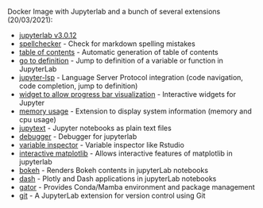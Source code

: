 Docker Image with Jupyterlab and a bunch of several extensions (20/03/2021):
  * [jupyterlab v3.0.12](https://github.com/jupyterlab/jupyterlab)
  * [spellchecker](https://github.com/ijmbarr/jupyterlab_spellchecker) - Check for markdown spelling mistakes
  * [table of contents](https://github.com/jupyterlab/jupyterlab-toc) - Automatic generation of table of contents
  * [go to definition](https://github.com/krassowski/jupyterlab-go-to-definition) - Jump to definition of a variable or function in JupyterLab
  * [jupyter-lsp](https://github.com/krassowski/jupyterlab-lsp) - Language Server Protocol integration (code navigation, code completion, jump to definition)
  * [widget to allow progress bar visualization](https://github.com/jupyter-widgets/ipywidgets) - Interactive widgets for Jupyter
  * [memory usage](https://github.com/jtpio/jupyterlab-system-monitor) - Extension to display system information (memory and cpu usage)
  * [jupytext](https://github.com/mwouts/jupytext) - Jupyter notebooks as plain text files
  * [debugger](https://github.com/jupyterlab/debugger) - Debugger for jupyterlab
  * [variable inspector](https://github.com/lckr/jupyterlab-variableInspector) - Variable inspector like Rstudio
  * [interactive matplotlib](https://github.com/matplotlib/ipympl) - Allows interactive features of matplotlib in jupyterlab
  * [bokeh](https://github.com/bokeh/jupyter_bokeh) - Renders Bokeh contents in jupyterLab notebooks
  * [dash](https://github.com/GibbsConsulting/jupyter-plotly-dash) - Plotly and Dash applications in jupyterLab notebooks
  * [gator](https://github.com/mamba-org/gator) - Provides Conda/Mamba environment and package management
  * [git](https://github.com/jupyterlab/jupyterlab-git) - A JupyterLab extension for version control using Git

